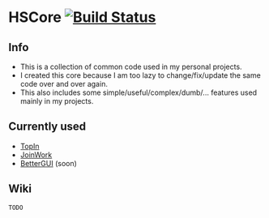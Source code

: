 # HSCore [![Build Status](https://ci.codemc.io/job/HSGamer/job/HSCore/badge/icon)](https://ci.codemc.io/job/HSGamer/job/HSCore/)
## Info
* This is a collection of common code used in my personal projects.
* I created this core because I am too lazy to change/fix/update the same code over and over again.
* This also includes some simple/useful/complex/dumb/... features used mainly in my projects.
## Currently used
* [TopIn](https://github.com/TopIn-MC/TopIn)
* [JoinWork](https://github.com/HSGamer/JoinWork/)
* [BetterGUI](https://github.com/BetterGUI-MC/BetterGUI) (soon)
## Wiki
`TODO`
